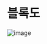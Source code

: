 # 블록도
![image](https://github.com/wjh1212/embedded/assets/103232862/bd06cd4d-2329-4436-8972-8c8d5a5783d8)
